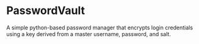 # PasswordVault
A simple python-based password manager that encrypts login credentials using a key derived from a master username, password, and salt.
